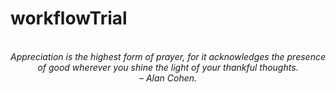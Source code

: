 # workflowTrial
<!-- QUOTE:START -->
<p align="center"><br><i>Appreciation is the highest form of prayer, for it acknowledges the presence of good wherever you shine the light of your thankful thoughts.</i><br><i>– Alan Cohen.</i><br></p>
<!-- QUOTE:END -->

